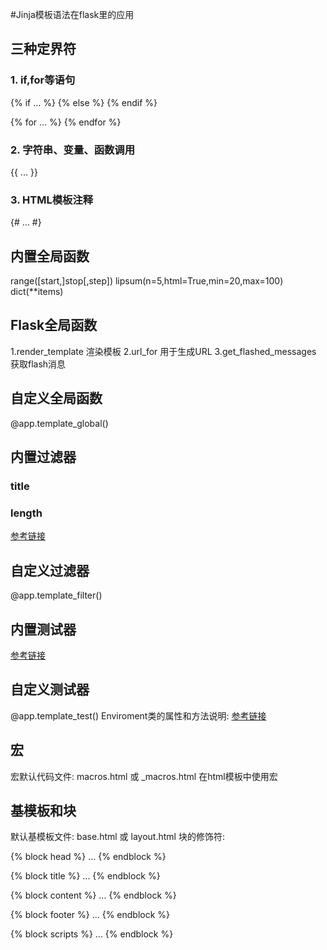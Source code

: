 #Jinja模板语法在flask里的应用

## 三种定界符

### 1. if,for等语句
{% if ... %} 
{% else %}
{% endif %}

{% for ... %}
{% endfor %}


### 2. 字符串、变量、函数调用
{{ ... }}


### 3. HTML模板注释
{# ... #}

## 内置全局函数
range([start,]stop[,step])
lipsum(n=5,html=True,min=20,max=100)
dict(**items)


## Flask全局函数
1.render_template       渲染模板
2.url_for               用于生成URL
3.get_flashed_messages  获取flash消息


## 自定义全局函数
@app.template_global()


## 内置过滤器
### title
### length
[参考链接](http://jinja.pocoo.org/docs/2.10/templates/#builtin-filters) 


## 自定义过滤器
@app.template_filter()


## 内置测试器
[参考链接](http://jinja.pocoo.org/docs/2.10/templates/#list-of-builtin-tests) 

## 自定义测试器
@app.template_test()
Enviroment类的属性和方法说明: [参考链接](http://jinja.pocoo.org/docs/2.10/api/#jinja2.Enviroment)


## 宏
宏默认代码文件: macros.html 或 _macros.html
在html模板中使用宏

## 基模板和块
默认基模板文件: base.html 或 layout.html
块的修饰符: 
<p>{% block head %} ... {% endblock %}</p> 
<p>{% block title %} ... {% endblock %}</p> 
<p>{% block content %} ... {% endblock %}</p> 
<p>{% block footer %} ... {% endblock %}</p> 
<p>{% block scripts %} ... {% endblock %}</p> 




